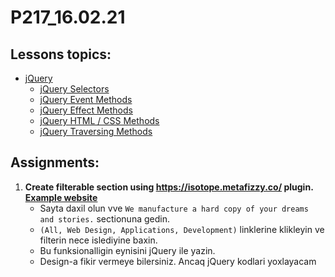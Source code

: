 # P217_16.02.21

## Lessons topics:

- [jQuery](https://www.w3schools.com/jquery/default.asp)
  - [jQuery Selectors](https://www.w3schools.com/jquery/jquery_ref_selectors.asp)
  - [jQuery Event Methods](https://www.w3schools.com/jquery/jquery_ref_events.asp)
  - [jQuery Effect Methods](https://www.w3schools.com/jquery/jquery_ref_effects.asp)
  - [jQuery HTML / CSS Methods](https://www.w3schools.com/jquery/jquery_ref_html.asp)
  - [jQuery Traversing Methods](https://www.w3schools.com/jquery/jquery_ref_traversing.asp)


## Assignments:

1. **Create filterable section using https://isotope.metafizzy.co/ plugin. [Example website](http://www.templatemonsterpreview.com/demo/79976.html?_gl=1*17vvqbz*_ga*MTMyNDA3NTc5LjE2MDYwMzM5OTk.*_ga_FTPYEGT5LY*MTYxMDM1ODEyMy4yLjEuMTYxMDM1ODIxNy4zMQ..&_ga=2.42262885.1962604881.1610358124-132407579.1606033999&_gac=1.19756106.1606660214.Cj0KCQiAqo3-BRDoARIsAE5vnaJWN4hp9fy53urYil_73AVJeqCXLjJ42lj9N8PsVJcsIESDNcb4zQsaAkfeEALw_wcB)**
   - Sayta daxil olun vve `We manufacture a hard copy of your dreams and stories.` sectionuna gedin.
   - `(All, Web Design, Applications, Development)` linklerine klikleyin ve filterin nece islediyine baxin.
   - Bu funksionalligin eynisini jQuery ile yazin.
   - Design-a fikir vermeye bilersiniz. Ancaq jQuery kodlari yoxlayacam
